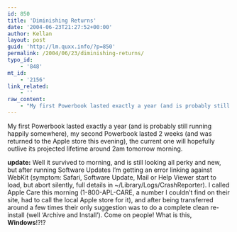 ```yaml
---
id: 850
title: 'Diminishing Returns'
date: '2004-06-23T21:27:52+00:00'
author: Kellan
layout: post
guid: 'http://lm.quxx.info/?p=850'
permalink: /2004/06/23/diminishing-returns/
typo_id:
    - '848'
mt_id:
    - '2156'
link_related:
    - ''
raw_content:
    - "My first Powerbook lasted exactly a year (and is probably still running happily somewhere), my second Powerbook lasted 2 weeks (and was returned to the Apple store this evening), the current one will hopefully outlive its projected lifetime around 2am tomorrow morning.\n\n<b>update:</b>  Well it survived to morning, and is still looking all perky and new, but after running Software Updates I\\'m getting an error linking against WebKit (symptom: Safari, Software Update, Mail or Help Viewer start to load, but abort silently, full details in ~/Library/Logs/CrashReporter).  I called Apple Care this morning (1-800-APL-CARE, a number I couldn\\'t find on their site, had to call the local Apple store for it), and after being transferred around a few times their only suggestion was to do a complete clean re-install (well \\'Archive and Install\\').  Come on people!  What is this, <b>Windows</b>!?!?"
---
```


My first Powerbook lasted exactly a year (and is probably still running happily somewhere), my second Powerbook lasted 2 weeks (and was returned to the Apple store this evening), the current one will hopefully outlive its projected lifetime around 2am tomorrow morning.

**update:** Well it survived to morning, and is still looking all perky and new, but after running Software Updates I’m getting an error linking against WebKit (symptom: Safari, Software Update, Mail or Help Viewer start to load, but abort silently, full details in ~/Library/Logs/CrashReporter). I called Apple Care this morning (1-800-APL-CARE, a number I couldn’t find on their site, had to call the local Apple store for it), and after being transferred around a few times their only suggestion was to do a complete clean re-install (well ‘Archive and Install’). Come on people! What is this, **Windows**!?!?